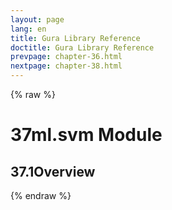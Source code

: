 ```yaml
---
layout: page
lang: en
title: Gura Library Reference
doctitle: Gura Library Reference
prevpage: chapter-36.html
nextpage: chapter-38.html
---
```

{% raw %}
<h1><span class="caption-index-1">37</span><a name="anchor-37"></a>ml.svm Module</h1>
<h2><span class="caption-index-2">37.1</span><a name="anchor-37-1"></a>Overview</h2>
<p />

{% endraw %}
